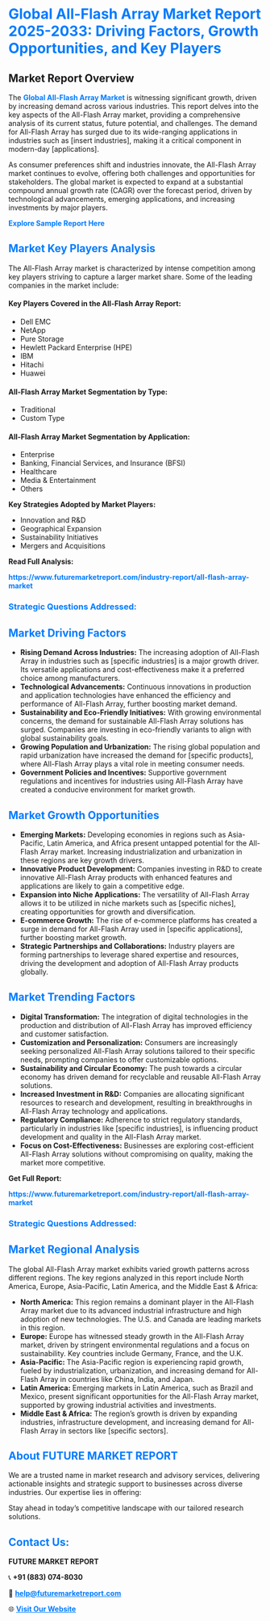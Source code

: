 <h1 style="color: #007BFF;">Global All-Flash Array Market Report 2025-2033: Driving Factors, Growth Opportunities, and Key Players</h1>

<section id="overview">
<h2>Market Report Overview</h2>
<p>The <a href="https://www.futuremarketreport.com/industry-report/all-flash-array-market" style="color: #007BFF; text-decoration: none;"><strong>Global All-Flash Array Market</strong></a> is witnessing significant growth, driven by increasing demand across various industries. This report delves into the key aspects of the All-Flash Array market, providing a comprehensive analysis of its current status, future potential, and challenges. The demand for All-Flash Array has surged due to its wide-ranging applications in industries such as [insert industries], making it a critical component in modern-day [applications].</p>
<p>As consumer preferences shift and industries innovate, the All-Flash Array market continues to evolve, offering both challenges and opportunities for stakeholders. The global market is expected to expand at a substantial compound annual growth rate (CAGR) over the forecast period, driven by technological advancements, emerging applications, and increasing investments by major players.</p>
</section>

<section id="overview">
<p><a href="https://www.futuremarketreport.com/request-sample/reportId=27167" style="color: #007BFF; text-decoration: none;"><strong>Explore Sample Report Here</strong></a></p>
</section>

<section id="key-players">
<h2 style="color: #007BFF;">Market Key Players Analysis</h2>
<p>The All-Flash Array market is characterized by intense competition among key players striving to capture a larger market share. Some of the leading companies in the market include:</p>
<h4>Key Players Covered in the All-Flash Array Report:</h4>
<ul><li>Dell EMC</li><li>NetApp</li><li>Pure Storage</li><li>Hewlett Packard Enterprise (HPE)</li><li>IBM</li><li>Hitachi</li><li>Huawei</li></ul>
<h4>All-Flash Array Market Segmentation by Type:</h4>
<ul><li>Traditional</li><li>Custom Type</li></ul>

<h4>All-Flash Array Market Segmentation by Application:</h4>
<ul><li>Enterprise</li><li>Banking, Financial Services, and Insurance (BFSI)</li><li>Healthcare</li><li>Media &amp; Entertainment</li><li>Others</li></ul>
<p><strong>Key Strategies Adopted by Market Players:</strong></p>
<ul>
<li>Innovation and R&D</li>
<li>Geographical Expansion</li>
<li>Sustainability Initiatives</li>
<li>Mergers and Acquisitions</li>
</ul>
</section>

<section>
<p><strong>Read Full Analysis: </strong></p><a href="https://www.futuremarketreport.com/industry-report/all-flash-array-market" style="color: #007BFF; text-decoration: none;"><strong>https://www.futuremarketreport.com/industry-report/all-flash-array-market</strong></a>
<h3 style="color: #007BFF;">Strategic Questions Addressed:</h3>
</section>

<section id="driving-factors">
<h2 style="color: #007BFF;">Market Driving Factors</h2>
<ul>
<li><strong>Rising Demand Across Industries:</strong> The increasing adoption of All-Flash Array in industries such as [specific industries] is a major growth driver. Its versatile applications and cost-effectiveness make it a preferred choice among manufacturers.</li>
<li><strong>Technological Advancements:</strong> Continuous innovations in production and application technologies have enhanced the efficiency and performance of All-Flash Array, further boosting market demand.</li>
<li><strong>Sustainability and Eco-Friendly Initiatives:</strong> With growing environmental concerns, the demand for sustainable All-Flash Array solutions has surged. Companies are investing in eco-friendly variants to align with global sustainability goals.</li>
<li><strong>Growing Population and Urbanization:</strong> The rising global population and rapid urbanization have increased the demand for [specific products], where All-Flash Array plays a vital role in meeting consumer needs.</li>
<li><strong>Government Policies and Incentives:</strong> Supportive government regulations and incentives for industries using All-Flash Array have created a conducive environment for market growth.</li>
</ul>
</section>

<section id="growth-opportunities">
<h2 style="color: #007BFF;">Market Growth Opportunities</h2>
<ul>
<li><strong>Emerging Markets:</strong> Developing economies in regions such as Asia-Pacific, Latin America, and Africa present untapped potential for the All-Flash Array market. Increasing industrialization and urbanization in these regions are key growth drivers.</li>
<li><strong>Innovative Product Development:</strong> Companies investing in R&D to create innovative All-Flash Array products with enhanced features and applications are likely to gain a competitive edge.</li>
<li><strong>Expansion into Niche Applications:</strong> The versatility of All-Flash Array allows it to be utilized in niche markets such as [specific niches], creating opportunities for growth and diversification.</li>
<li><strong>E-commerce Growth:</strong> The rise of e-commerce platforms has created a surge in demand for All-Flash Array used in [specific applications], further boosting market growth.</li>
<li><strong>Strategic Partnerships and Collaborations:</strong> Industry players are forming partnerships to leverage shared expertise and resources, driving the development and adoption of All-Flash Array products globally.</li>
</ul>
</section>

<section id="trending-factors">
<h2 style="color: #007BFF;">Market Trending Factors</h2>
<ul>
<li><strong>Digital Transformation:</strong> The integration of digital technologies in the production and distribution of All-Flash Array has improved efficiency and customer satisfaction.</li>
<li><strong>Customization and Personalization:</strong> Consumers are increasingly seeking personalized All-Flash Array solutions tailored to their specific needs, prompting companies to offer customizable options.</li>
<li><strong>Sustainability and Circular Economy:</strong> The push towards a circular economy has driven demand for recyclable and reusable All-Flash Array solutions.</li>
<li><strong>Increased Investment in R&D:</strong> Companies are allocating significant resources to research and development, resulting in breakthroughs in All-Flash Array technology and applications.</li>
<li><strong>Regulatory Compliance:</strong> Adherence to strict regulatory standards, particularly in industries like [specific industries], is influencing product development and quality in the All-Flash Array market.</li>
<li><strong>Focus on Cost-Effectiveness:</strong> Businesses are exploring cost-efficient All-Flash Array solutions without compromising on quality, making the market more competitive.</li>
</ul>
</section>

<section>
<p><strong>Get Full Report: </strong></p><a href="https://www.futuremarketreport.com/industry-report/all-flash-array-market" style="color: #007BFF; text-decoration: none;"><strong>https://www.futuremarketreport.com/industry-report/all-flash-array-market</strong></a>
<h3 style="color: #007BFF;">Strategic Questions Addressed:</h3>
</section>


<section id="regional-analysis">
<h2 style="color: #007BFF;">Market Regional Analysis</h2>
<p>The global All-Flash Array market exhibits varied growth patterns across different regions. The key regions analyzed in this report include North America, Europe, Asia-Pacific, Latin America, and the Middle East & Africa:</p>
<ul>
<li><strong>North America:</strong> This region remains a dominant player in the All-Flash Array market due to its advanced industrial infrastructure and high adoption of new technologies. The U.S. and Canada are leading markets in this region.</li>
<li><strong>Europe:</strong> Europe has witnessed steady growth in the All-Flash Array market, driven by stringent environmental regulations and a focus on sustainability. Key countries include Germany, France, and the U.K.</li>
<li><strong>Asia-Pacific:</strong> The Asia-Pacific region is experiencing rapid growth, fueled by industrialization, urbanization, and increasing demand for All-Flash Array in countries like China, India, and Japan.</li>
<li><strong>Latin America:</strong> Emerging markets in Latin America, such as Brazil and Mexico, present significant opportunities for the All-Flash Array market, supported by growing industrial activities and investments.</li>
<li><strong>Middle East & Africa:</strong> The region’s growth is driven by expanding industries, infrastructure development, and increasing demand for All-Flash Array in sectors like [specific sectors].</li>
</ul>
</section>

<footer>
<h2 style="color: #007BFF;">About FUTURE MARKET REPORT</h2>
<p>We are a trusted name in market research and advisory services, delivering actionable insights and strategic support to businesses across diverse industries. Our expertise lies in offering:</p>

<p>Stay ahead in today’s competitive landscape with our tailored research solutions.</p>

<h2 style="color: #007BFF;">Contact Us:</h2>
<p><strong>FUTURE MARKET REPORT</strong></p>
<p>📞 <strong>+91 (883) 074-8030</strong></p>
<p>📧 <strong><a href="mailto:help@futuremarketreport.com" style="color: #007BFF;">help@futuremarketreport.com</a></strong></p>
<p>🌐 <strong><a href="https://www.futuremarketreport.com/" style="color: #007BFF;">Visit Our Website</a></strong></p>
</footer>